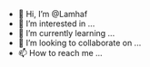 - 👋 Hi, I’m @Lamhaf
- 👀 I’m interested in ...
- 🌱 I’m currently learning ...
- 💞️ I’m looking to collaborate on ...
- 📫 How to reach me ...

<!---
Lamhaf/Lamhaf is a ✨ special ✨ repository because its `README.md` (this file) appears on your GitHub profile.
You can click the Preview link to take a look at your changes.
--->
